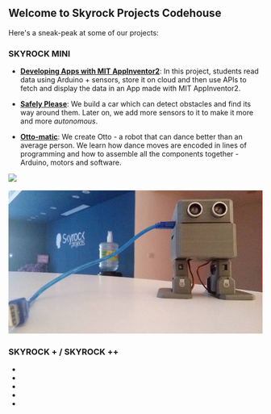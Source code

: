 ## Welcome to Skyrock Projects Codehouse

Here's a sneak-peak at some of our projects:

### SKYROCK MINI
* **[Developing Apps with MIT AppInventor2](https://github.com/skyrockprojects/AppInventor2)**: In this project, students read data using Arduino + sensors, store it on cloud and then use APIs to fetch and display the data in an App made with MIT AppInventor2.

* **[Safely Please](https://github.com/skyrockprojects/safely-please)**: We build a car which can detect obstacles and find its way around them. Later on, we add more sensors to it to make it more and more _autonomous_.

* **[Otto-matic](https://github.com/skyrockprojects/otto-matic)**: We create Otto - a robot that can dance better than an average person. We learn how dance moves are encoded in lines of programming and how to assemble all the components together - Arduino, motors and software.

![](https://github.com/skyrockprojects/skyrockprojects.github.io/blob/master/images/ottodemo.gif)

![](https://github.com/skyrockprojects/skyrockprojects.github.io/blob/master/images/ottoskyrock.jpg)



### SKYROCK + / SKYROCK ++
*
*
*
*
*
